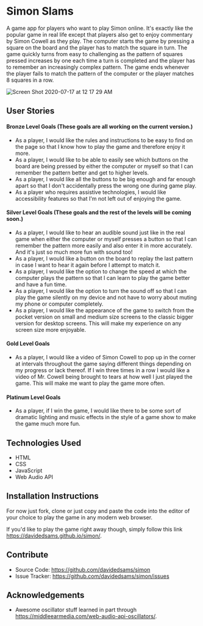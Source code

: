 # Simon Slams

A game app for players who want to play Simon online. It's exactly like the popular game in real life except that players also get to enjoy commentary by Simon Cowell as they play. The computer starts the game by pressing a square on the board and the player has to match the square in turn. The game quickly turns from easy to challenging as the pattern of squares pressed increases by one each time a turn is completed and the player has to remember an increasingly complex pattern. The game ends whenever the player fails to match the pattern of the computer or the player matches 8 squares in a row.

![Screen Shot 2020-07-17 at 12 17 29 AM](https://user-images.githubusercontent.com/33344527/87748100-fff43a00-c7c2-11ea-991b-8ea97cfa9441.png)

## User Stories

#### Bronze Level Goals (These goals are all working on the current version.)

- As a player, I would like the rules and instructions to be easy to find on the page so that I know how to play the game and therefore enjoy it more.
- As a player, I would like to be able to easily see which buttons on the board are being pressed by either the computer or myself so that I can remember the pattern better and get to higher levels.
- As a player, I would like all the buttons to be big enough and far enough apart so that I don't accidentally press the wrong one during game play.
- As a player who requires assistive technologies, I would like accessibility features so that I'm not left out of enjoying the game.

#### Silver Level Goals (These goals and the rest of the levels will be coming soon.)

- As a player, I would like to hear an audible sound just like in the real game when either the computer or myself presses a button so that I can remember the pattern more easily and also enter it in more accurately. And it's just so much more fun with sound too!
- As a player, I would like a button on the board to replay the last pattern in case I want to hear it again before I attempt to match it.
- As a player, I would like the option to change the speed at which the computer plays the pattern so that I can learn to play the game better and have a fun time.
- As a player, I would like the option to turn the sound off so that I can play the game silently on my device and not have to worry about muting my phone or computer completely.
- As a player, I would like the appearance of the game to switch from the pocket version on small and medium size screens to the classic bigger version for desktop screens. This will make my experience on any screen size more enjoyable.

#### Gold Level Goals

- As a player, I would like a video of Simon Cowell to pop up in the corner at intervals throughout the game saying different things depending on my progress or lack thereof. If I win three times in a row I would like a video of Mr. Cowell being brought to tears at how well I just played the game. This will make me want to play the game more often.

#### Platinum Level Goals

- As a player, if I win the game, I would like there to be some sort of dramatic lighting and music effects in the style of a game show to make the game much more fun.

## Technologies Used

- HTML
- CSS
- JavaScript
- Web Audio API

## Installation Instructions

For now just fork, clone or just copy and paste the code into the editor of your choice to play the game in any modern web browser.

If you'd like to play the game right away though, simply follow this link https://davidedsams.github.io/simon/.

## Contribute

- Source Code: https://github.com/davidedsams/simon
- Issue Tracker: https://github.com/davidedsams/simon/issues


## Acknowledgements

- Awesome oscillator stuff learned in part through https://middleearmedia.com/web-audio-api-oscillators/.